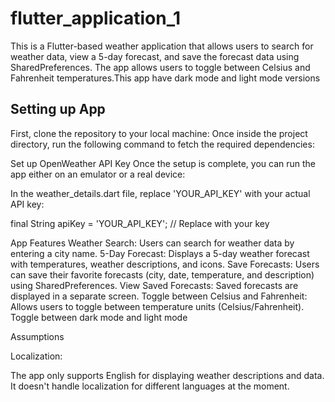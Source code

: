 # flutter_application_1


This is a Flutter-based weather application that allows users to search for weather data, view a 5-day forecast, and save the forecast data using SharedPreferences. The app allows users to toggle between Celsius and Fahrenheit temperatures.This app have  dark mode and light mode versions



## Setting up App

First, clone the repository to your local machine:
Once inside the project directory, run the following command to fetch the required dependencies:

Set up OpenWeather API Key
Once the setup is complete, you can run the app either on an emulator or a real device:

In the weather_details.dart file, replace 'YOUR_API_KEY' with your actual API key:

final String apiKey = 'YOUR_API_KEY'; // Replace with your key




App Features
Weather Search: Users can search for weather data by entering a city name.
5-Day Forecast: Displays a 5-day weather forecast with temperatures, weather descriptions, and icons.
Save Forecasts: Users can save their favorite forecasts (city, date, temperature, and description) using SharedPreferences.
View Saved Forecasts: Saved forecasts are displayed in a separate screen.
Toggle between Celsius and Fahrenheit: Allows users to toggle between temperature units (Celsius/Fahrenheit).
Toggle between dark mode and light mode

Assumptions

Localization:

The app only supports English for displaying weather descriptions and data.
It doesn't handle localization for different languages at the moment.

